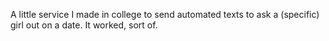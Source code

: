 A little service I made in college to send automated texts to ask a (specific) girl out on a date. It worked, sort of.

